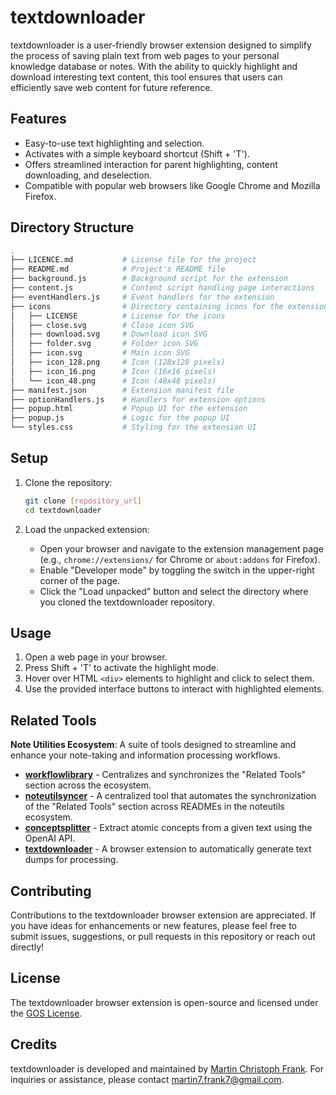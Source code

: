 # textdownloader

textdownloader is a user-friendly browser extension designed to simplify the process of saving plain text from web pages to your personal knowledge database or notes. With the ability to quickly highlight and download interesting text content, this tool ensures that users can efficiently save web content for future reference.

## Features

- Easy-to-use text highlighting and selection.
- Activates with a simple keyboard shortcut (Shift + 'T').
- Offers streamlined interaction for parent highlighting, content downloading, and deselection.
- Compatible with popular web browsers like Google Chrome and Mozilla Firefox.

## Directory Structure

```bash
.
├── LICENCE.md           # License file for the project
├── README.md            # Project's README file
├── background.js        # Background script for the extension
├── content.js           # Content script handling page interactions
├── eventHandlers.js     # Event handlers for the extension
├── icons                # Directory containing icons for the extension
│   ├── LICENSE          # License for the icons
│   ├── close.svg        # Close icon SVG
│   ├── download.svg     # Download icon SVG
│   ├── folder.svg       # Folder icon SVG
│   ├── icon.svg         # Main icon SVG
│   ├── icon_128.png     # Icon (128x128 pixels)
│   ├── icon_16.png      # Icon (16x16 pixels)
│   └── icon_48.png      # Icon (48x48 pixels)
├── manifest.json        # Extension manifest file
├── optionHandlers.js    # Handlers for extension options
├── popup.html           # Popup UI for the extension
├── popup.js             # Logic for the popup UI
└── styles.css           # Styling for the extension UI
```

## Setup

1. Clone the repository:

    ```bash
    git clone [repository_url]
    cd textdownloader
    ```

2. Load the unpacked extension:
   - Open your browser and navigate to the extension management page (e.g., `chrome://extensions/` for Chrome or `about:addons` for Firefox).
   - Enable "Developer mode" by toggling the switch in the upper-right corner of the page.
   - Click the "Load unpacked" button and select the directory where you cloned the textdownloader repository.

## Usage

1. Open a web page in your browser.
2. Press Shift + 'T' to activate the highlight mode.
3. Hover over HTML `<div>` elements to highlight and click to select them.
4. Use the provided interface buttons to interact with highlighted elements.

## Related Tools
<!--START_TOKEN-->
**Note Utilities Ecosystem**: A suite of tools designed to streamline and enhance your note-taking and information processing workflows.

- **[workflowlibrary](https://github.com/m-c-frank/workflowlibrary)** - Centralizes and synchronizes the "Related Tools" section across the ecosystem.
- **[noteutilsyncer](https://github.com/m-c-frank/noteutilsyncer)** - A centralized tool that automates the synchronization of the "Related Tools" section across READMEs in the noteutils ecosystem.
- **[conceptsplitter](https://github.com/m-c-frank/conceptsplitter)** - Extract atomic concepts from a given text using the OpenAI API.
- **[textdownloader](https://github.com/m-c-frank/textdownloader)** - A browser extension to automatically generate text dumps for processing.
<!--END_TOKEN-->

## Contributing

Contributions to the textdownloader browser extension are appreciated. If you have ideas for enhancements or new features, please feel free to submit issues, suggestions, or pull requests in this repository or reach out directly!

## License

The textdownloader browser extension is open-source and licensed under the [GOS License](https://github.com/m-c-frank/textdownloader/blob/main/LICENCE.md).

## Credits

textdownloader is developed and maintained by [Martin Christoph Frank](https://github.com/m-c-frank). For inquiries or assistance, please contact [martin7.frank7@gmail.com](martin7.frank7@gmail.com).
